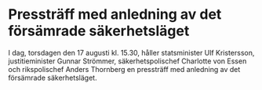 # Pressträff med anledning av det försämrade säkerhetsläget

I dag, torsdagen den 17 augusti kl. 15.30, håller statsminister Ulf Kristersson, justitieminister Gunnar Strömmer, säkerhetspolischef Charlotte von Essen och rikspolischef Anders Thornberg en pressträff med anledning av det försämrade säkerhetsläget.
